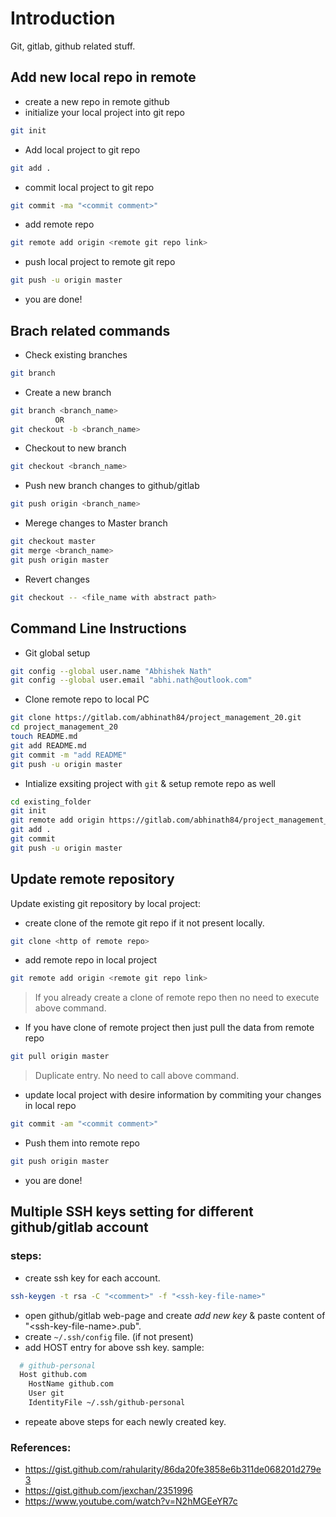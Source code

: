 # Introduction

Git, gitlab, github related stuff.

## Add new local repo in remote

- create a new repo in remote github
- initialize your local project into git repo
```sh
git init
```
- Add local project to git repo
```sh
git add .
```
- commit local project to git repo
```sh
git commit -ma "<commit comment>"
```
- add remote repo
```sh
git remote add origin <remote git repo link>
```
- push local project to remote git repo
```sh
git push -u origin master
```
- you are done!

## Brach related commands

- Check existing branches
```sh
git branch
```
- Create a new branch
```sh
git branch <branch_name>
          OR
git checkout -b <branch_name>
```
- Checkout to new branch
```sh
git checkout <branch_name>
```
- Push new branch changes to github/gitlab
```sh
git push origin <branch_name>
```
- Merege changes to Master branch
```sh
git checkout master
git merge <branch_name>
git push origin master
```
- Revert changes
```sh
git checkout -- <file_name with abstract path>
```

## Command Line Instructions

- Git global setup
```sh
git config --global user.name "Abhishek Nath"
git config --global user.email "abhi.nath@outlook.com"
```
- Clone remote repo to local PC
```sh
git clone https://gitlab.com/abhinath84/project_management_20.git
cd project_management_20
touch README.md
git add README.md
git commit -m "add README"
git push -u origin master
```
- Intialize exsiting project with `git` & setup remote repo as well
```sh
cd existing_folder
git init
git remote add origin https://gitlab.com/abhinath84/project_management_20.git
git add .
git commit
git push -u origin master
```

## Update remote repository

Update existing git repository by local project:

- create clone of the remote git repo if it not present locally.
```sh
git clone <http of remote repo>
```
- add remote repo in local project
```sh
git remote add origin <remote git repo link>
```

> If you already create a clone of remote repo then no need to execute above command.

- If you have clone of remote project then just pull the data from remote repo
```sh
git pull origin master
```
> Duplicate entry. No need to call above command.

- update local project with desire information by commiting your changes in local repo
```sh
git commit -am "<commit comment>"
```
- Push them into remote repo
```sh
git push origin master
```
- you are done!

## Multiple SSH keys setting for different github/gitlab account

### steps:
- create ssh key for each account.
```sh
ssh-keygen -t rsa -C "<comment>" -f "<ssh-key-file-name>"
```
- open github/gitlab web-page and create _add new key_ & paste content of "\<ssh-key-file-name\>.pub".
- create `~/.ssh/config` file. (if not present)
- add HOST entry for above ssh key.
sample:
```sh
  # github-personal
  Host github.com
    HostName github.com
    User git
    IdentityFile ~/.ssh/github-personal
```
- repeate above steps for each newly created key.

### References:

- https://gist.github.com/rahularity/86da20fe3858e6b311de068201d279e3
- https://gist.github.com/jexchan/2351996
- https://www.youtube.com/watch?v=N2hMGEeYR7c
